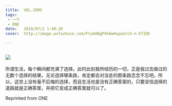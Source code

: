 ```yaml
---
title:	VOL.2095
tags:
 - 一个
 - ONE
date:	2018/07/2 1:40:20
cover:	http://image.wufazhuce.com/FtukHWgP4h6wHxpw1nlX-n-EfIQh

---
```

![](http://image.wufazhuce.com/FtukHWgP4h6wHxpw1nlX-n-EfIQh)
---

所谓生活，每个瞬间都充满了选择。此时此刻我所经历的一切，正是我过去做过的无数个选择的结果。无论选择哪条路，肯定都会对没走的那条路念念不忘吧。所以，这世上没有毫不后悔的选择，而且生活也是没有正确答案的，只要坚信选择的道路就是正确答案，并把它变成正确答案就可以了。
 
Reprinted from ONE
